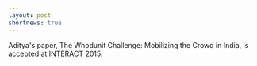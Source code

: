 ```yaml
---
layout: post
shortnews: true
---
```

Aditya's paper, The Whodunit Challenge: Mobilizing the Crowd in India, is accepted at [INTERACT 2015].

[INTERACT 2015]: http://www.interact2015.org/